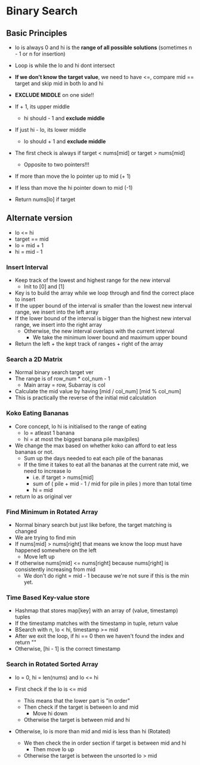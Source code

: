 # Binary Search

## Basic Principles
- lo is always 0 and hi is the **range of all possible solutions** (sometimes n - 1 or n for insertion)
- Loop is while the lo and hi dont intersect
- **If we don't know the target value**, we need to have <=, compare mid == target and skip mid in both lo and hi

- **EXCLUDE MIDDLE** on one side!!
- If + 1, its upper middle
  - hi should - 1 and **exclude middle**
- If just hi - lo, its lower middle
  - lo should + 1 and **exclude middle**
- The first check is always if target < nums[mid] or target > nums[mid]
  - Opposite to two pointers!!!
- If more than move the lo pointer up to mid (+ 1)
- If less than move the hi pointer down to mid (-1)
- Return nums[lo] if target

## Alternate version
- lo <= hi
- target == mid
- lo = mid + 1
- hi = mid - 1

### Insert Interval
- Keep track of the lowest and highest range for the new interval
  - Init to [0] and [1]
- Key is to build the array while we loop through and find the correct place to insert
- If the upper bound of the interval is smaller than the lowest new interval range, we insert into the left array
- If the lower bound of the interval is bigger than the highest new interval range, we insert into the right array
  - Otherwise, the new interval overlaps with the current interval
    - We take the minimum lower bound and maximum upper bound 
- Return the left + the kept track of ranges + right of the array

### Search a 2D Matrix
- Normal binary search target ver
- The range is of row_num * col_num - 1
  - Main array = row, Subarray is col
- Calculate the mid value by having [mid / col_num] [mid % col_num]
- This is practically the reverse of the initial mid calculation

### Koko Eating Bananas
- Core concept, lo hi is initialised to the range of eating
  - lo = atleast 1 banana
  - hi = at most the biggest banana pile max(piles)
- We change the max based on whether koko can afford to eat less bananas or not.
  - Sum up the days needed to eat each pile of the bananas
  - If the time it takes to eat all the bananas at the current rate mid, we need to increase lo
    - i.e. if target > nums[mid]
    - sum of ( pile + mid - 1 / mid for pile in piles ) more than total time
    - hi = mid
- return lo as original ver

### Find Minimum in Rotated Array
- Normal binary search but just like before, the target matching is changed
- We are trying to find min
- If nums[mid] > nums[right] that means we know the loop must have happened somewhere on the left
  - Move left up
- If otherwise nums[mid] <= nums[right] because nums[right] is consistently increasing from mid
  - We don't do right = mid - 1 because we're not sure if this is the min yet.

### Time Based Key-value store
- Hashmap that stores map[key] with an array of (value, timestamp) tuples
- If the timestamp matches with the timestamp in tuple, return value
- BSearch with n, lo < hi, timestamp >= mid
- After we exit the loop, if hi == 0 then we haven't found the index and return ""
- Otherwise, [hi - 1] is the correct timestamp

### Search in Rotated Sorted Array
- lo = 0, hi = len(nums) and lo <= hi

- First check if the lo is <= mid
  - This means that the lower part is "in order"
  - Then check if the target is between lo and mid
    - Move hi down
  - Otherwise the target is between mid and hi

- Otherwise, lo is more than mid and mid is less than hi (Rotated)
  - We then check the in order section if target is between mid and hi
    - Then move lo up
  - Otherwise the target is between the unsorted lo > mid
